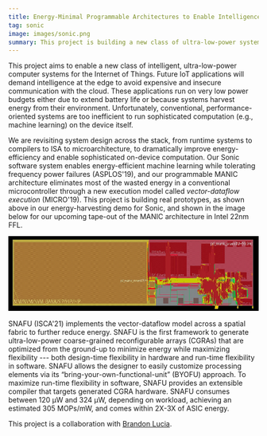 ```yaml
---
title: Energy-Minimal Programmable Architectures to Enable Intelligence Beyond the Edge
tag: sonic
image: images/sonic.png
summary: This project is building a new class of ultra-low-power systems to enable sophisticated on-device computation (e.g., machine learning) in the Internet of Things (IoT). (Collaboration with [Brandon Lucia](https://brandonlucia.com).)
---
```


This project aims to enable a new class of intelligent, ultra-low-power computer systems
for the Internet of Things.
Future IoT applications will demand intelligence at the edge
to avoid expensive and insecure communication with the cloud.
These applications run on very low power budgets
either due to extend battery life
or because systems harvest energy from their environment.
Unfortunately, conventional, performance-oriented systems are too inefficient to run sophisticated computation (e.g., machine learning) on the device itself.

We are revisiting system design across the stack, from runtime systems to compilers to ISA to microarchitecture,
to dramatically improve energy-efficiency and enable sophisticated on-device computation.
Our Sonic software system enables energy-efficient machine learning while tolerating frequency power failures (ASPLOS'19),
and our programmable MANIC architecture eliminates most of the wasted energy in a conventional microcontroller
through a new execution model called _vector-dataflow execution_ (MICRO'19).
This project is building real prototypes, as shown above in our energy-harvesting demo for Sonic,
and shown in the image below for our upcoming tape-out of the MANIC architecture in Intel 22nm FFL.

<img src="../images/manic-pnr.jpg" class="person" style="height: 150px !important; width: auto !important; margin-right: 10px" />

SNAFU (ISCA'21) implements the vector-dataflow model across a spatial fabric to further reduce energy.
SNAFU is the first framework to generate ultra-low-power coarse-grained reconfigurable arrays (CGRAs)
that are optimized from the ground-up to minimize energy while maximizing flexibility
--- both design-time flexibility in hardware and run-time flexibility in software.
SNAFU allows the designer to easily customize processing elements via its “bring-your-own-functional-unit” (BYOFU) approach.
To maximize run-time flexibility in software, SNAFU provides an extensible compiler that targets generated CGRA hardware.
SNAFU consumes between 120 µW and 324 µW, depending on workload, achieving an estimated 305 MOPs/mW,
and comes within 2X-3X of ASIC energy.

This project is a collaboration with [Brandon Lucia](https://brandonlucia.com).
